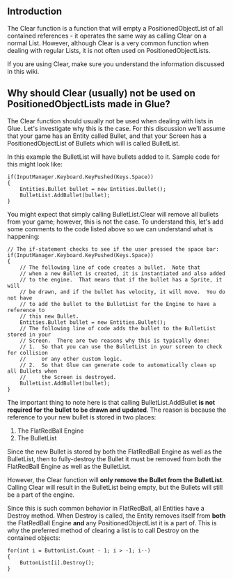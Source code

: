 ## Introduction

The Clear function is a function that will empty a PositionedObjectList of all contained references - it operates the same way as calling Clear on a normal List. However, although Clear is a very common function when dealing with regular Lists, it is not often used on PositionedObjectLists.

If you are using Clear, make sure you understand the information discussed in this wiki.

## Why should Clear (usually) not be used on PositionedObjectLists made in Glue?

The Clear function should usually not be used when dealing with lists in Glue. Let's investigate why this is the case. For this discussion we'll assume that your game has an Entity called Bullet, and that your Screen has a PositionedObjectList of Bullets which will is called BulletList.

In this example the BulletList will have bullets added to it. Sample code for this might look like:

    if(InputManager.Keyboard.KeyPushed(Keys.Space))
    {
        Entities.Bullet bullet = new Entities.Bullet();
        BulletList.AddBullet(bullet);
    }

You might expect that simply calling BulletList.Clear will remove all bullets from your game; however, this is not the case. To understand this, let's add some comments to the code listed above so we can understand what is happening:

    // The if-statement checks to see if the user pressed the space bar:
    if(InputManager.Keyboard.KeyPushed(Keys.Space))
    {
        // The following line of code creates a bullet.  Note that
        // when a new Bullet is created, it is instantiated and also added
        // to the engine.  That means that if the bullet has a Sprite, it will
        // be drawn, and if the bullet has velocity, it will move.  You do not have
        // to add the bullet to the BulletList for the Engine to have a reference to
        // this new Bullet.
        Entities.Bullet bullet = new Entities.Bullet();
        // The following line of code adds the bullet to the BulletList stored in your
        // Screen.  There are two reasons why this is typically done:
        // 1.  So that you can use the BulletList in your screen to check for collision
        //     or any other custom logic.
        // 2.  So that Glue can generate code to automatically clean up all Bullets when
        //     the Screen is destroyed.
        BulletList.AddBullet(bullet);
    }

The important thing to note here is that calling BulletList.AddBullet **is not required for the bullet to be drawn and updated**. The reason is because the reference to your new bullet is stored in two places:

1.  The FlatRedBall Engine
2.  The BulletList

Since the new Bullet is stored by both the FlatRedBall Engine as well as the BulletList, then to fully-destroy the Bullet it must be removed from both the FlatRedBall Engine as well as the BulletList.

However, the Clear function will **only remove the Bullet from the BulletList**. Calling Clear will result in the BulletList being empty, but the Bullets will still be a part of the engine.

Since this is such common behavior in FlatRedBall, all Entities have a Destroy method. When Destroy is called, the Entity removes itself from **both** the FlatRedBall Engine **and** any PositionedObjectList it is a part of. This is why the preferred method of clearing a list is to call Destroy on the contained objects:

    for(int i = ButtonList.Count - 1; i > -1; i--)
    {
        ButtonList[i].Destroy();
    }

